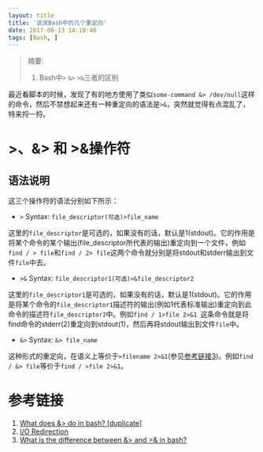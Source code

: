 ```yaml
---
layout: title
title: '说说Bash中的几个重定向'
date: 2017-08-13 14:10:48
tags: [Bash, ]
---
```



> 摘要:
> 1. Bash中`>` `&>` `>&`三者的区别

<!-- more -->

最近看脚本的时候，发现了有的地方使用了类似`some-command &> /dev/null`这样的命令，然后不禁想起来还有一种重定向的语法是`>&`，突然就觉得有点混乱了，特来捋一捋。

#  >、&> 和 >&操作符

## 语法说明

这三个操作符的语法分别如下所示：

+ `>` Syntax: `file_descriptor(可选)>file_name`

这里的`file_descriptor`是可选的，如果没有的话，默认是1(stdout)。它的作用是将某个命令的某个输出(file_descriptor所代表的输出)重定向到一个文件，例如`find / > file`和`find / 2> file`这两个命令就分别是将stdout和stderr输出到文件`file`中去。

+ `>&` Syntax: `file_descriptor1(可选)>&file_descriptor2`

这里的`file_descriptor1`是可选的，如果没有的话，默认是1(stdout)。它的作用是将某个命令的`file_descriptor1`描述符的输出(例如1代表标准输出)重定向到此命令的描述符`file_descriptor2`中。例如`find / 1>file 2>&1 `这条命令就是将find命令的stderr(2)重定向到stdout(1)，然后再将stdout输出到文件`file`中。

+ `&>` Syntax: `&> file_name`

这种形式的重定向，在语义上等价于`>filename 2>&1`(参见[参考链接3](https://superuser.com/questions/335396/what-is-the-difference-between-and-in-bash))。例如`find / &> file`等价于`find / >file 2>&1`。

# 参考链接

1. [What does &> do in bash? [duplicate]](http://stackoverflow.com/questions/24793069/what-does-do-in-bash/24793436#24793436)
2. [I/O Redirection](http://www.tldp.org/LDP/abs/html/io-redirection.html)
3. [What is the difference between &> and >& in bash?](https://superuser.com/questions/335396/what-is-the-difference-between-and-in-bash)
